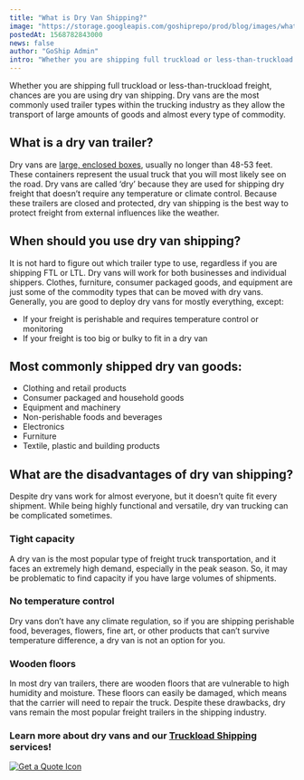 ```yaml
---
title: "What is Dry Van Shipping?"
image: "https://storage.googleapis.com/goshiprepo/prod/blog/images/what-is-dry-van-shipping.jpg"
postedAt: 1568782843000
news: false
author: "GoShip Admin"
intro: "Whether you are shipping full truckload or less-than-truckload freight, chances are you are using dry van shipping. Dry vans are the most commonly used trailer types within the trucking industry as they allow the transport of large amounts of goods and almost every type of commodity. \n\nWhat is a dry van trailer?\n-\n\nDry vans are large, enclosed boxes, usually no longer than 48-53 feet. These containers represent the usual truck that you will most likely see on the road. Dry vans are called ‘dry’ because they"
---
```

Whether you are shipping full truckload or less-than-truckload freight, chances are you are using dry van shipping. Dry vans are the most commonly used trailer types within the trucking industry as they allow the transport of large amounts of goods and almost every type of commodity.

What is a dry van trailer?
--------------------------

Dry vans are [large, enclosed boxes](https://www.plslogistics.com/blog/dry-van-shipping-8-facts/), usually no longer than 48-53 feet. These containers represent the usual truck that you will most likely see on the road. Dry vans are called ‘dry’ because they are used for shipping dry freight that doesn’t require any temperature or climate control. Because these trailers are closed and protected, dry van shipping is the best way to protect freight from external influences like the weather.

When should you use dry van shipping?
-------------------------------------

It is not hard to figure out which trailer type to use, regardless if you are shipping FTL or LTL. Dry vans will work for both businesses and individual shippers. Clothes, furniture, consumer packaged goods, and equipment are just some of the commodity types that can be moved with dry vans. Generally, you are good to deploy dry vans for mostly everything, except:

*   If your freight is perishable and requires temperature control or monitoring
*   If your freight is too big or bulky to fit in a dry van

Most commonly shipped dry van goods:
------------------------------------

*   Clothing and retail products
*   Consumer packaged and household goods
*   Equipment and machinery
*   Non-perishable foods and beverages
*   Electronics
*   Furniture
*   Textile, plastic and building products

What are the disadvantages of dry van shipping?
-----------------------------------------------

Despite dry vans work for almost everyone, but it doesn’t quite fit every shipment. While being highly functional and versatile, dry van trucking can be complicated sometimes.

### Tight capacity

A dry van is the most popular type of freight truck transportation, and it faces an extremely high demand, especially in the peak season. So, it may be problematic to find capacity if you have large volumes of shipments.

### No temperature control

Dry vans don’t have any climate regulation, so if you are shipping perishable food, beverages, flowers, fine art, or other products that can’t survive temperature difference, a dry van is not an option for you.

### Wooden floors

In most dry van trailers, there are wooden floors that are vulnerable to high humidity and moisture. These floors can easily be damaged, which means that the carrier will need to repair the truck. Despite these drawbacks, dry vans remain the most popular freight trailers in the shipping industry.

### Learn more about dry vans and our [Truckload Shipping](http://www.goship.com/shipping-services/truckload-freight-shipping/) services!

[![Get a Quote Icon](https://www.goship.com/wp-content/uploads/2021/02/1ace89b4-fe28-40ff-a2a7-4cddc60fc9ec.png)](https://www.goship.com/)

